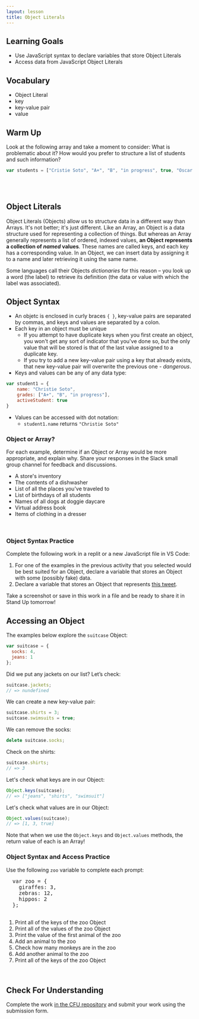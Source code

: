 ```yaml
---
layout: lesson
title: Object Literals
---
```


## Learning Goals

- Use JavaScript syntax to declare variables that store Object Literals
- Access data from JavaScript Object Literals

## Vocabulary

- <span class="vocab">Object Literal</span>
- <span class="vocab">key</span>
- <span class="vocab">key-value pair</span>
- <span class="vocab">value</span>

## Warm Up

Look at the following array and take a moment to consider: What is problematic about it? How would you prefer to structure a list of students and such information?

```javascript
var students = ["Cristie Soto", "A+", "B", "in progress", true, "Oscar Smith", "A-", "D", "dropped", true];
```
<br>
<br>

## Object Literals

Object Literals (Objects) allow us to structure data in a different way than Arrays. It's not better; it's just different. Like an Array, an Object is a data structure used for representing a collection of things. But whereas an Array generally represents a list of ordered, indexed values, **an <span class="vocab">Object</span> represents a collection of _named_ values**. These names are called <span class="vocab">keys</span>, and each key has a corresponding <span class="vocab">value</span>. In an Object, we can insert data by assigning it to a name and later retrieving it using the same name.

Some languages call their Objects _dictionaries_ for this reason – you look up a word (the label) to retrieve its definition (the data or value with which the label was associated).

## Object Syntax

- An objetc is enclosed in curly braces `{ }`, <span class="vocab">key-value</span> pairs are separated by commas, and keys and values are separated by a colon.
- Each key in an object must be unique
  - If you attempt to have duplicate keys when you first create an object, you won't get any sort of indicator that you've done so, but the only value that will be stored is that of the last value assigned to a duplicate key.
  - If you try to add a new key-value pair using a key that already exists, that new key-value pair will overwrite the previous one - _dangerous_.
- Keys and values can be any of any data type:
```javascript  
var student1 = {
    name: "Christie Soto",
    grades: ["A+", "B", "in progress"],
    activeStudent: true
}
```
- Values can be accessed with dot notation:
  - `student1.name` returns `"Christie Soto"`

<div class="s-card">
  <h3>Object or Array?</h3> 
  <p>For each example, determine if an Object or Array would be more appropriate, and explain why. Share your responses in the Slack small group channel for feedback and discussions.</p>
  <ul>
    <li>A store's inventory</li>
    <li>The contents of a dishwasher</li>
    <li>List of all the places you've traveled to</li>
    <li>List of birthdays of all students</li>
    <li>Names of all dogs at doggie daycare</li>
    <li>Virtual address book</li>
    <li>Items of clothing in a dresser</li>
  </ul>
</div>
<br>

<div class="s-card">
  <h3>Object Syntax Practice</h3> 
  <p>Complete the following work in a replit or a new JavaScript file in VS Code:</p>
  <ol>
    <li>For one of the examples in the previous activity that you selected would be best suited for an Object, declare a variable that stores an Object with some (possibly fake) data.</li>
    <li>Declare a variable that stores an Object that represents <a href="https://twitter.com/MechEngSanchez/status/1485947286396014593" target="blank">this tweet</a>.</li>
  </ol>
  <p>Take a screenshot or save in this work in a file and be ready to share it in Stand Up tomorrow!</p>
</div>

## Accessing an Object

The examples below explore the `suitcase` Object:

```javascript
var suitcase = { 
  socks: 4,
  jeans: 1
};
```

Did we put any jackets on our list? Let’s check:
```javascript
suitcase.jackets;
// => nundefined
```

We can create a new key-value pair:
```javascript
suitcase.shirts = 3;
suitcase.swimsuits = true;
```

We can remove the socks:
```javascript
delete suitcase.socks;
```

Check on the shirts:
```javascript
suitcase.shirts;
// => 3
```

Let's check what keys are in our Object:
```javascript
Object.keys(suitcase);
// => ["jeans", "shirts", "swimsuit"]
```

Let's check what values are in our Object:
```javascript
Object.values(suitcase);
// => [1, 3, true]
```

Note that when we use the `Object.keys` and `Object.values` methods, the return value of each is an Array!
<br>

<div class="s-card">
  <h3>Object Syntax and Access Practice</h3> 
  <p>Use the following <code>zoo</code> variable to complete each prompt:</p>
  <pre>
  var zoo = {
    giraffes: 3,
    zebras: 12,
    hippos: 2
  };
  </pre>
  <ol>
    <li>Print all of the keys of the zoo Object</li>
    <li>Print all of the values of the zoo Object</li>
    <li>Print the value of the first animal of the zoo</li>
    <li>Add an animal to the zoo</li>
    <li>Check how many monkeys are in the zoo</li>
    <li>Add another animal to the zoo</li>
    <li>Print all of the keys of the zoo Object</li>
  </ol>
</div>
<br>

## Check For Understanding

Complete the work <a href="https://github.com/turingschool/m0_fe_objects" target="_blank">in the CFU repository</a> and submit your work using the submission form.

<br>
<br>
<br>